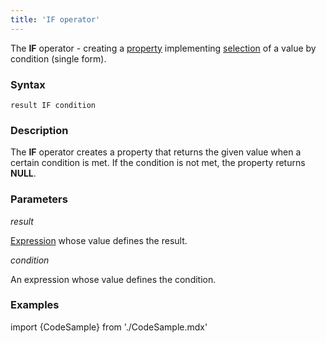 ```yaml
---
title: 'IF operator'
---
```


The **IF** operator - creating a [property](Properties.md) implementing [selection](Selection_CASE_IF_MULTI_OVERRIDE_EXCLUSIVE_.md) of a value by condition (single form). 

### Syntax

    result IF condition 

### Description

The **IF** operator creates a property that returns the given value when a certain condition is met. If the condition is not met, the property returns **NULL**.

### Parameters

*result*

[Expression](Expression.md) whose value defines the result.

*condition*

An expression whose value defines the condition.

### Examples


import {CodeSample} from './CodeSample.mdx'

<CodeSample url="https://documentation.lsfusion.org/sample?file=OperatorPropertySample&block=if"/>

